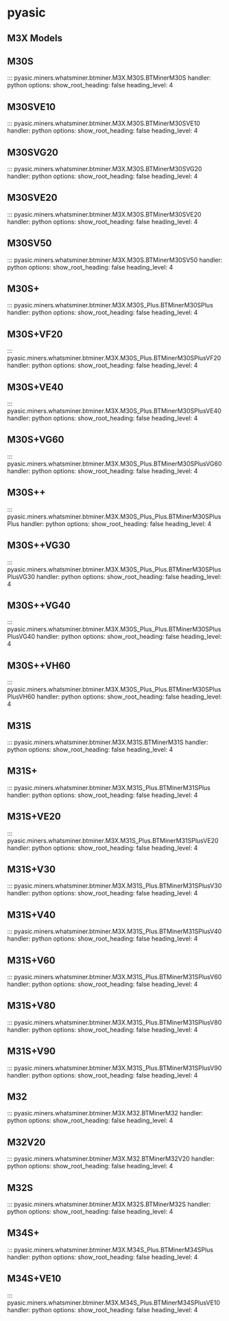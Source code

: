 # pyasic
## M3X Models

## M30S

::: pyasic.miners.whatsminer.btminer.M3X.M30S.BTMinerM30S
    handler: python
    options:
        show_root_heading: false
        heading_level: 4

## M30SVE10

::: pyasic.miners.whatsminer.btminer.M3X.M30S.BTMinerM30SVE10
    handler: python
    options:
        show_root_heading: false
        heading_level: 4

## M30SVG20

::: pyasic.miners.whatsminer.btminer.M3X.M30S.BTMinerM30SVG20
    handler: python
    options:
        show_root_heading: false
        heading_level: 4

## M30SVE20

::: pyasic.miners.whatsminer.btminer.M3X.M30S.BTMinerM30SVE20
    handler: python
    options:
        show_root_heading: false
        heading_level: 4

## M30SV50

::: pyasic.miners.whatsminer.btminer.M3X.M30S.BTMinerM30SV50
    handler: python
    options:
        show_root_heading: false
        heading_level: 4

## M30S+

::: pyasic.miners.whatsminer.btminer.M3X.M30S_Plus.BTMinerM30SPlus
    handler: python
    options:
        show_root_heading: false
        heading_level: 4

## M30S+VF20

::: pyasic.miners.whatsminer.btminer.M3X.M30S_Plus.BTMinerM30SPlusVF20
    handler: python
    options:
        show_root_heading: false
        heading_level: 4

## M30S+VE40

::: pyasic.miners.whatsminer.btminer.M3X.M30S_Plus.BTMinerM30SPlusVE40
    handler: python
    options:
        show_root_heading: false
        heading_level: 4

## M30S+VG60

::: pyasic.miners.whatsminer.btminer.M3X.M30S_Plus.BTMinerM30SPlusVG60
    handler: python
    options:
        show_root_heading: false
        heading_level: 4

## M30S++

::: pyasic.miners.whatsminer.btminer.M3X.M30S_Plus_Plus.BTMinerM30SPlusPlus
    handler: python
    options:
        show_root_heading: false
        heading_level: 4

## M30S++VG30

::: pyasic.miners.whatsminer.btminer.M3X.M30S_Plus_Plus.BTMinerM30SPlusPlusVG30
    handler: python
    options:
        show_root_heading: false
        heading_level: 4

## M30S++VG40

::: pyasic.miners.whatsminer.btminer.M3X.M30S_Plus_Plus.BTMinerM30SPlusPlusVG40
    handler: python
    options:
        show_root_heading: false
        heading_level: 4

## M30S++VH60

::: pyasic.miners.whatsminer.btminer.M3X.M30S_Plus_Plus.BTMinerM30SPlusPlusVH60
    handler: python
    options:
        show_root_heading: false
        heading_level: 4


## M31S

::: pyasic.miners.whatsminer.btminer.M3X.M31S.BTMinerM31S
    handler: python
    options:
        show_root_heading: false
        heading_level: 4

## M31S+

::: pyasic.miners.whatsminer.btminer.M3X.M31S_Plus.BTMinerM31SPlus
    handler: python
    options:
        show_root_heading: false
        heading_level: 4

## M31S+VE20

::: pyasic.miners.whatsminer.btminer.M3X.M31S_Plus.BTMinerM31SPlusVE20
    handler: python
    options:
        show_root_heading: false
        heading_level: 4

## M31S+V30

::: pyasic.miners.whatsminer.btminer.M3X.M31S_Plus.BTMinerM31SPlusV30
    handler: python
    options:
        show_root_heading: false
        heading_level: 4

## M31S+V40

::: pyasic.miners.whatsminer.btminer.M3X.M31S_Plus.BTMinerM31SPlusV40
    handler: python
    options:
        show_root_heading: false
        heading_level: 4

## M31S+V60

::: pyasic.miners.whatsminer.btminer.M3X.M31S_Plus.BTMinerM31SPlusV60
    handler: python
    options:
        show_root_heading: false
        heading_level: 4

## M31S+V80

::: pyasic.miners.whatsminer.btminer.M3X.M31S_Plus.BTMinerM31SPlusV80
    handler: python
    options:
        show_root_heading: false
        heading_level: 4

## M31S+V90

::: pyasic.miners.whatsminer.btminer.M3X.M31S_Plus.BTMinerM31SPlusV90
    handler: python
    options:
        show_root_heading: false
        heading_level: 4

## M32

::: pyasic.miners.whatsminer.btminer.M3X.M32.BTMinerM32
    handler: python
    options:
        show_root_heading: false
        heading_level: 4

## M32V20

::: pyasic.miners.whatsminer.btminer.M3X.M32.BTMinerM32V20
    handler: python
    options:
        show_root_heading: false
        heading_level: 4

## M32S

::: pyasic.miners.whatsminer.btminer.M3X.M32S.BTMinerM32S
    handler: python
    options:
        show_root_heading: false
        heading_level: 4

## M34S+

::: pyasic.miners.whatsminer.btminer.M3X.M34S_Plus.BTMinerM34SPlus
    handler: python
    options:
        show_root_heading: false
        heading_level: 4

## M34S+VE10

::: pyasic.miners.whatsminer.btminer.M3X.M34S_Plus.BTMinerM34SPlusVE10
    handler: python
    options:
        show_root_heading: false
        heading_level: 4
